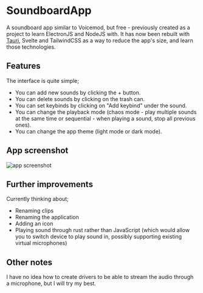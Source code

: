 # SoundboardApp
A soundboard app similar to Voicemod, but free - previously created as a project to learn ElectronJS and NodeJS with. It has now been rebuilt with [Tauri](https://tauri.app/), Svelte and TailwindCSS as a way to reduce the app's size, and learn those technologies.

## Features

The interface is quite simple;

- You can add new sounds by clicking the + button.
- You can delete sounds by clicking on the trash can.
- You can set keybinds by clicking on "Add keybind" under the sound.
- You can change the playback mode (chaos mode - play multiple sounds at the same time or sequential - when playing a sound, stop all previous ones).
- You can change the app theme (light mode or dark mode).

## App screenshot

![app screenshot](https://github.com/Bernard-Borg/SoundboardApp/assets/35971384/02f34d1e-5588-45bc-aef1-5a4f68e99ac0)

## Further improvements

Currently thinking about;

- Renaming clips
- Renaming the application
- Adding an icon
- Playing sound through rust rather than JavaScript (which would allow you to switch device to play sound in, possibly supporting existing virtual microphones)

## Other notes

I have no idea how to create drivers to be able to stream the audio through a microphone, but I will try my best.
